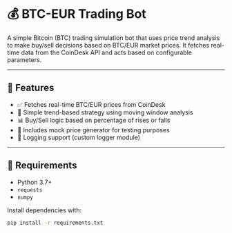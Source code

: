 # 💰 BTC-EUR Trading Bot

A simple Bitcoin (BTC) trading simulation bot that uses price trend analysis to make buy/sell decisions based on BTC/EUR market prices. It fetches real-time data from the CoinDesk API and acts based on configurable parameters.

---

## 🚀 Features

- ✅ Fetches real-time BTC/EUR prices from CoinDesk
- 🧠 Simple trend-based strategy using moving window analysis
- 📊 Buy/Sell logic based on percentage of rises or falls
- 🧪 Includes mock price generator for testing purposes
- 📁 Logging support (custom logger module)

---

## 🧾 Requirements

- Python 3.7+
- `requests`
- `numpy`

Install dependencies with:

```bash
pip install -r requirements.txt
